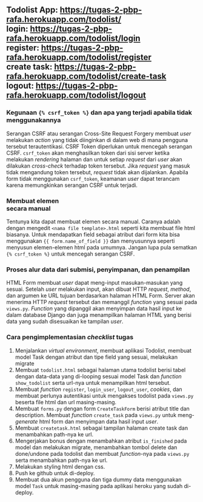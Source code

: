 Todolist App: https://tugas-2-pbp-rafa.herokuapp.com/todolist/  
login: https://tugas-2-pbp-rafa.herokuapp.com/todolist/login  
register: https://tugas-2-pbp-rafa.herokuapp.com/todolist/register  
create task: https://tugas-2-pbp-rafa.herokuapp.com/todolist/create-task  
logout: https://tugas-2-pbp-rafa.herokuapp.com/todolist/logout  
---

### Kegunaan `{% csrf_token %}` dan apa yang terjadi apabila tidak menggunakannya  
Serangan CSRF atau serangan Cross-Site Request Forgery membuat _user_ melakukan _action_ yang tidak diinginkan
di dalam web di mana pengguna tersebut terautentikasi. CSRF Token diperlukan untuk mencegah serangan CSRF. `csrf_token`
akan menghasilkan token dari sisi server ketika melakukan _rendering_ halaman dan untuk setiap _request_ dari _user_
akan dilakukan _cross-check_ terhadap token tersebut. Jika _request_ yang masuk tidak mengandung token tersebut, _request_
tidak akan dijalankan. Apabila form tidak menggunakan `csrf_token`, keamanan _user_ dapat terancam karena memungkinkan
serangan CSRF untuk terjadi.  

### Membuat elemen <form> secara manual  
Tentunya kita dapat membuat elemen <form> secara manual. Caranya adalah dengan mengedit `<nama file template>.html` seperti
kita membuat file html biasanya. Untuk mendapatkan field sebagai atribut dari form kita bisa menggunakan `{{ form.name_of_field }}`
dan menyusunnya seperti menyusun elemen-elemen html pada umumnya. Jangan lupa pula sematkan `{% csrf_token %}` untuk mencegah
serangan CSRF.  
  
### Proses alur data dari submisi, penyimpanan, dan penampilan  
HTML Form membuat _user_ dapat meng-input masukan-masukan yang sesuai. Setelah _user_ melakukan input, akan dibuat HTTP _request_,
_method_, dan argumen ke URL tujuan berdasarkan halaman HTML Form. Server akan menerima HTTP _request_ tersebut dan memanggil _function_
yang sesuai pada `views.py`. _Function_ yang dipanggil akan menyimpan data hasil input ke dalam database Django dan juga menampilkan
halaman HTML yang berisi data yang sudah disesuaikan ke tampilan _user_.  
  
### Cara pengimplementasian _checklist_ tugas  
1. Menjalankan _virtual environment_, membuat aplikasi Todolist, membuat model Task dengan atribut dan tipe field yang sesuai, melakukan migrate  
2. Membuat `todolist.html` sebagai halaman utama todolist berisi tabel dengan data-data yang di-looping sesuai model Task dan _function_ `show_todolist`
serta url-nya untuk menampilkan html tersebut.  
3. Membuat _function_ `register`, `login_user`, `logout_user`, _cookies_, dan membuat perlunya autentikasi untuk mengakses todolist pada `views.py` beserta file html dan url masing-masing.  
4. Membuat `forms.py` dengan form `CreateTaskForm` berisi atribut title dan description. Membuat _function_ `create_task` pada `views.py` untuk meng-_generate_
html form dan menyimpan data hasil input _user_.
5. Membuat `createtask.html` sebagai tampilan halaman create task dan menambahkan path-nya ke url.  
6. Mengerjakan bonus dengan menambahkan atribut `is_finished` pada model dan melakukan migrate, menambahkan tombol delete dan done/undone pada todolist
dan membuat _function_-nya pada `views.py` serta menambahkan path-nya ke url.  
7. Melakukan styling html dengan css.
8. Push ke github untuk di-deploy.
9. Membuat dua akun pengguna dan tiga dummy data menggunakan model `Task` untuk masing-masing pada aplikasi heroku yang sudah di-deploy.

  
